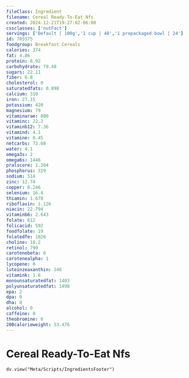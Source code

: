 ```yaml
---
fileClass: Ingredient
filename: Cereal Ready-To-Eat Nfs
created: 2024-12-21T19:27:02-06:00
cssclasses: ['nutFact']
servings: ['Default | 100g','1 cup | 40','1 prepackaged bowl | 24']
id: 785575
foodgroup: Breakfast Cereals
calories: 374
fat: 4.86
protein: 8.92
carbohydrate: 79.48
sugars: 22.11
fiber: 6.8
cholesterol: 0
saturatedfats: 0.898
calcium: 310
iron: 27.15
potassium: 420
magnesium: 79
vitaminarae: 800
vitaminc: 22.2
vitaminb12: 7.36
vitamind: 4.1
vitamine: 0.45
netcarbs: 72.68
water: 4.1
omega3s: 2
omega6s: 1446
pralscore: 1.204
phosphorus: 319
sodium: 514
zinc: 12.74
copper: 0.246
selenium: 16.4
thiamin: 1.678
riboflavin: 1.126
niacin: 22.794
vitaminb6: 2.643
folate: 612
folicacid: 592
foodfolate: 19
folatedfe: 1026
choline: 18.2
retinol: 799
carotenebeta: 6
carotenealpha: 1
lycopene: 0
luteinzeaxanthin: 246
vitamink: 1.6
monounsaturatedfat: 1403
polyunsaturatedfat: 1498
epa: 2
dpa: 0
dha: 0
alcohol: 0
caffeine: 0
theobromine: 0
200calorieweight: 53.476
---
```


# Cereal Ready-To-Eat Nfs

```dataviewjs
dv.view("Meta/Scripts/IngredientsFooter")
```